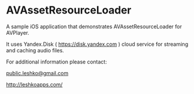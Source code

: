 # AVAssetResourceLoader
 A sample iOS application that demonstrates AVAssetResourceLoader for AVPlayer.
 
 It uses Yandex.Disk ( https://disk.yandex.com ) cloud service for streaming and caching audio files.
 
 
 For additional information please contact: 
 

 public.leshko@gmail.com
 
 
 http://leshkoapps.com/
 

